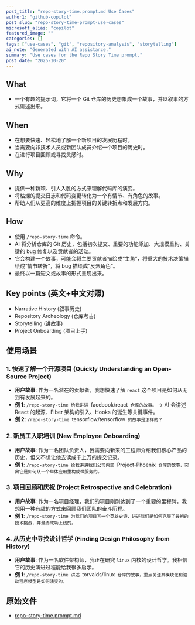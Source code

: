 ```yaml
---
post_title: "repo-story-time.prompt.md Use Cases"
author1: "github-copilot"
post_slug: "repo-story-time-prompt-use-cases"
microsoft_alias: "copilot"
featured_image: ""
categories: []
tags: ["use-cases", "git", "repository-analysis", "storytelling"]
ai_note: "Generated with AI assistance."
summary: "Use cases for the Repo Story Time prompt."
post_date: "2025-10-20"
---
```


<!-- markdownlint-disable MD041 -->

## What

- 一个有趣的提示词，它将一个 Git 仓库的历史想象成一个故事，并以叙事的方式讲述出来。

## When

- 在想要快速、轻松地了解一个新项目的发展历程时。
- 当需要向非技术人员或新团队成员介绍一个项目的历史时。
- 在进行项目回顾或寻找灵感时。

## Why

- 提供一种新颖、引人入胜的方式来理解代码库的演变。
- 将枯燥的提交日志和代码变更转化为一个有情节、有角色的故事。
- 帮助人们从更高的维度上把握项目的关键转折点和发展方向。

## How

- 使用 `/repo-story-time` 命令。
- AI 将分析仓库的 Git 历史，包括初次提交、重要的功能添加、大规模重构、关键的 bug 修复以及贡献者的活动。
- 它会构建一个故事，可能会将主要贡献者描绘成“主角”，将重大的技术决策描绘成“情节转折”，将 bug 描绘成“反派角色”。
- 最终以一篇短文或故事的形式呈现出来。

## Key points (英文+中文对照)

- Narrative History (叙事历史)
- Repository Archeology (仓库考古)
- Storytelling (讲故事)
- Project Onboarding (项目上手)

## 使用场景

### 1. 快速了解一个开源项目 (Quickly Understanding an Open-Source Project)

- **用户故事**: 作为一名潜在的贡献者，我想快速了解 `react` 这个项目是如何从无到有发展起来的。
- **例 1**: `/repo-story-time 给我讲讲 `facebook/react` 仓库的故事。` -> AI 会讲述 React 的起源、Fiber 架构的引入、Hooks 的诞生等关键事件。
- **例 2**: `/repo-story-time `tensorflow/tensorflow` 的故事是怎样的？`

### 2. 新员工入职培训 (New Employee Onboarding)

- **用户故事**: 作为一名团队负责人，我需要向新来的工程师介绍我们核心产品的历史，但又不想让他去读成千上万的提交记录。
- **例 1**: `/repo-story-time 给我讲讲我们公司内部 `Project-Phoenix` 仓库的故事，突出它是如何从一个单体应用重构成微服务的。`

### 3. 项目回顾和庆祝 (Project Retrospective and Celebration)

- **用户故事**: 作为一名项目经理，我们的项目刚刚达到了一个重要的里程碑，我想用一种有趣的方式来回顾我们团队的奋斗历程。
- **例 1**: `/repo-story-time 为我们的项目写一个英雄史诗，讲述我们是如何克服了最初的技术挑战，并最终成功上线的。`

### 4. 从历史中寻找设计哲学 (Finding Design Philosophy from History)

- **用户故事**: 作为一名软件架构师，我正在研究 `linux` 内核的设计哲学。我相信它的历史演进过程能给我很多启示。
- **例 1**: `/repo-story-time 讲述 `torvalds/linux` 仓库的故事，重点关注其模块化和驱动程序模型是如何演变的。`

## 原始文件

- [repo-story-time.prompt.md](../../prompts/repo-story-time.prompt.md)
